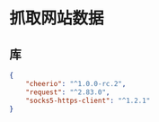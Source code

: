 # 抓取网站数据

## 库
```json
{
    "cheerio": "^1.0.0-rc.2",
    "request": "^2.83.0",
    "socks5-https-client": "^1.2.1"
}
```